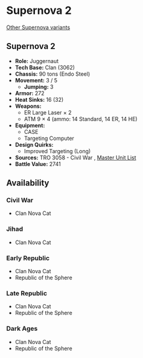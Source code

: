 # Supernova 2 

[Other Supernova variants](../supernova.md) 

## Supernova 2 

- **Role:** Juggernaut 
- **Tech Base:** Clan (3062) 
- **Chassis:** 90 tons (Endo Steel) 
- **Movement:** 3 / 5 
  - **Jumping:** 3 
- **Armor:** 272 
- **Heat Sinks:** 16 (32) 
- **Weapons:** 
  - ER Large Laser × 2 
  - ATM 9 × 4 (ammo: 14 Standard, 14 ER, 14 HE) 
- **Equipment:** 
  - CASE 
  - Targeting Computer 
- **Design Quirks:** 
  - Improved Targeting (Long) 
- **Sources:** TRO 3058 - Civil War , [Master Unit List](http://masterunitlist.info/Unit/Details/3133/supernova-2) 
- **Battle Value:** 2741 

## Availability 

### Civil War 

- Clan Nova Cat 

### Jihad 

- Clan Nova Cat 

### Early Republic 

- Clan Nova Cat 
- Republic of the Sphere 

### Late Republic 

- Clan Nova Cat 
- Republic of the Sphere 

### Dark Ages 

- Clan Nova Cat 
- Republic of the Sphere 

